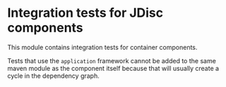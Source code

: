 <!-- Copyright 2018 Yahoo Holdings. Licensed under the terms of the Apache 2.0 license. See LICENSE in the project root. -->

# Integration tests for JDisc components

This module contains integration tests for container components.

Tests that use the `application` framework cannot be added to the same maven
module as the component itself because that will usually create a cycle in the
dependency graph.
